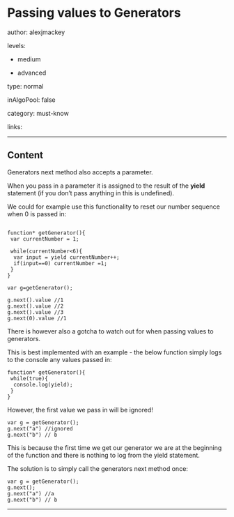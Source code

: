 # Passing values to Generators
author: alexjmackey

levels:

  - medium

  - advanced

type: normal

inAlgoPool: false

category: must-know

links:

---
## Content

Generators next method also accepts a parameter. 

When you pass in a parameter it is assigned to the result of the **yield** statement (if you don’t pass anything in this is undefined).

We could for example use this functionality to reset our number sequence when 0 is passed in:

```

function* getGenerator(){
 var currentNumber = 1;

 while(currentNumber<6){
  var input = yield currentNumber++;
  if(input==0) currentNumber =1;
 } 
}

var g=getGenerator();

g.next().value //1
g.next().value //2
g.next().value //3
g.next(0).value //1
```

There is however also a gotcha to watch out for when passing values to generators.

This is best implemented with an example - the below function simply logs to the console any values passed in:

```
function* getGenerator(){
 while(true){
  console.log(yield);
 }
}
```

However, the first value we pass in will be ignored!

```
var g = getGenerator();
g.next("a") //ignored
g.next("b") // b
```

This is because the first time we get our generator we are at the beginning of the function and there is nothing to log from the yield statement.

The solution is to simply call the generators next method once:

```
var g = getGenerator();
g.next();
g.next("a") //a
g.next("b") // b
```
---
